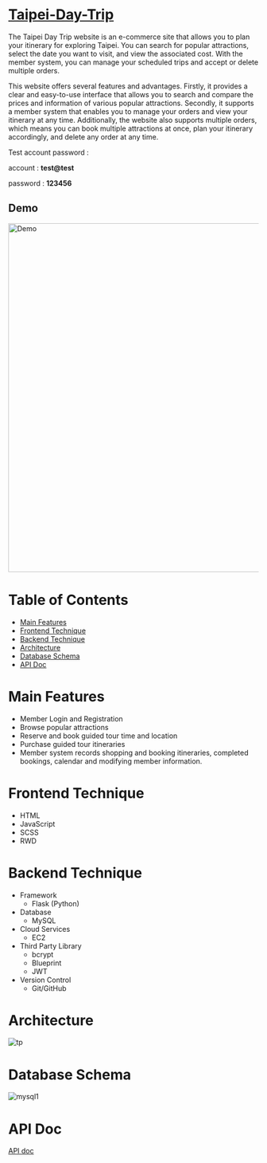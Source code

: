 # [Taipei-Day-Trip](http://35.74.113.149:3000/)
The Taipei Day Trip website is an e-commerce site that allows you to plan your itinerary for exploring Taipei. You can search for popular attractions, select the date you want to visit, and view the associated cost. With the member system, you can manage your scheduled trips and accept or delete multiple orders.

This website offers several features and advantages. Firstly, it provides a clear and easy-to-use interface that allows you to search and compare the prices and information of various popular attractions. Secondly, it supports a member system that enables you to manage your orders and view your itinerary at any time. Additionally, the website also supports multiple orders, which means you can book multiple attractions at once, plan your itinerary accordingly, and delete any order at any time.

Test account password :

account : **test@test**

password : **123456**

## Demo
<img src="https://user-images.githubusercontent.com/84265782/223932233-79b2cca4-8e17-49a5-97bb-f8ad4f4977af.gif" alt="Demo" width="900px" height="700px">


# Table of Contents

- [Main Features](#main-features)
- [Frontend Technique](#frontend-technique)
- [Backend Technique](#backend-technique)
- [Architecture](#architecture)
- [Database Schema](#database-schema)
- [API Doc](#api-doc)


# Main Features

- Member Login and Registration
- Browse popular attractions
- Reserve and book guided tour time and location
- Purchase guided tour itineraries
- Member system records shopping and booking itineraries, completed bookings, calendar and modifying member information.

# Frontend Technique

- HTML
- JavaScript
- SCSS
- RWD

# Backend Technique
- Framework
    - Flask (Python)
- Database
    - MySQL
- Cloud Services
    - EC2
- Third Party Library
    - bcrypt
    - Blueprint
    - JWT
- Version Control
    - Git/GitHub
 
# Architecture

![tp](https://user-images.githubusercontent.com/84265782/223967737-c93aaa51-2e0e-43c4-87e1-92b5777424db.png)

# Database Schema

![mysql1](https://user-images.githubusercontent.com/84265782/223971262-14690e81-7e60-4413-b4fe-5bd8cedf604e.png)

# API Doc

[API doc](https://app.swaggerhub.com/apis-docs/padax/taipei-day-trip/1.1.0)
